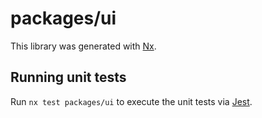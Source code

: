 # packages/ui

This library was generated with [Nx](https://nx.dev).

## Running unit tests

Run `nx test packages/ui` to execute the unit tests via [Jest](https://jestjs.io).
